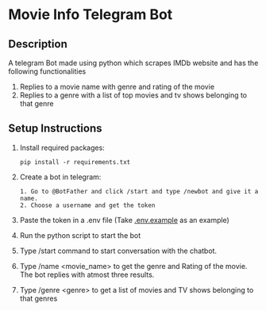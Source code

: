 # Movie Info Telegram Bot

## Description
A telegram Bot made using python which scrapes IMDb website and has the following functionalities
1. Replies to a movie name with genre and rating of the movie
2. Replies to a genre with a list of top movies and tv shows belonging to that genre

## Setup Instructions

1. Install required packages:

       pip install -r requirements.txt

2. Create a bot in telegram:

       1. Go to @BotFather and click /start and type /newbot and give it a name. 
       2. Choose a username and get the token 
3. Paste the token in a .env file (Take [.env.example](.env.example) as an example) 

4. Run the python script to start the bot

5. Type /start command to start conversation with the chatbot.

6. Type /name <movie_name> to get the genre and Rating of the movie. The bot replies with atmost three results.
7. Type /genre \<genre> to get a list of movies and TV shows belonging to that genres

